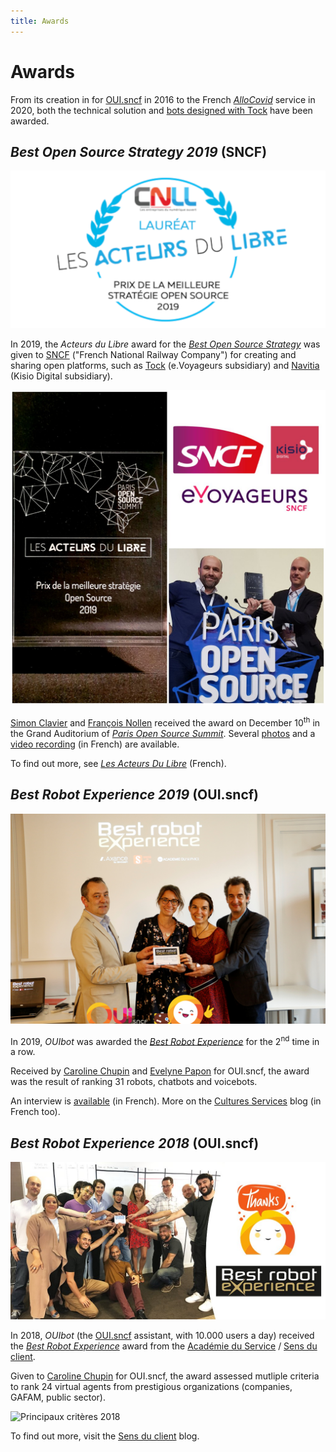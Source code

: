 ```yaml
---
title: Awards
---
```


# Awards

From its creation in for [OUI.sncf](https://www.oui.sncf/) in 2016 to the French 
_[AlloCovid](https://www.allocovid.com/)_ service in 2020, both the technical solution 
and [bots designed with Tock](../showcase) have been awarded.

## *Best Open Source Strategy 2019* (SNCF)

![img acteurs du libre](../img/acteursdulibre.png "Acteurs du libre")

In 2019, the _Acteurs du Libre_ award for the 
[_Best Open Source Strategy_](https://lesacteursdulibre.com/portfolio/prix-meilleure-strategie/)
was given to [SNCF](https://www.sncf.com/) ("French National Railway Company") for creating and sharing open platforms, such as 
[Tock](https://doc.tock.ai/) (e.Voyageurs subsidiary) 
and [Navitia](https://github.com/CanalTP/navitia) (Kisio Digital subsidiary).

![img acteurs du libre](../img/ceremony.jpg "Acteurs du libre")

[Simon Clavier](https://www.linkedin.com/in/clavier/) and [François Nollen](https://www.linkedin.com/in/francois-nollen-42102782/) 
received the award on December 10<sup>th</sup> in the Grand Auditorium of [_Paris Open Source Summit_](http://2019.opensourcesummit.paris/).
Several [photos](https://www.flickr.com/photos/186089225@N03/albums/72157712273229483) and a 
[video recording](https://www.youtube.com/watch?v=7vodelxCZyI) (in French) are available.

To find out more, see [_Les Acteurs Du Libre_](https://lesacteursdulibre.com/portfolio/prix-meilleure-strategie/) (French).

## *Best Robot Experience 2019* (OUI.sncf)

![logo kotlin](../img/blog.png "Acteurs du libre")

In 2019, _OUIbot_ was awarded the 
_[Best Robot Experience](https://blog-cultures-services.com/2019/07/09/ouibot-de-ouisncf-laureat-prix-best-robot-experience-2019/)_
 for the 2<sup>nd</sup> time in a row.

Received by [Caroline Chupin](https://www.linkedin.com/in/caroline-chupin-2790bb51/) and 
 [Evelyne Papon](https://www.linkedin.com/in/evelyne-papon-2b895945/) for OUI.sncf,
 the award was the result of ranking 31 robots, chatbots and voicebots. 

An interview is [available](https://www.youtube.com/watch?v=viRFqrpJvc4) (in French).
More on the [Cultures Services](https://blog-cultures-services.com/2019/07/09/ouibot-de-ouisncf-laureat-prix-best-robot-experience-2019/) blog (in French too).

## *Best Robot Experience 2018* (OUI.sncf)

![logo kotlin](../img/BRE.jpg "Best Robot Experience 2018")

In 2018, _OUIbot_ (the [OUI.sncf](https://en.oui.sncf/en/) assistant, with 10.000 users a day) 
received the _[Best Robot Experience](https://www.sensduclient.com/2018/04/ouibot-ouisncf-est-le-gagnant-de-best.html)_
 award from the [Académie du Service](http://www.academieduservice.com/) / [Sens du client](http://www.sensduclient.com/).
 
Given to [Caroline Chupin](https://www.linkedin.com/in/caroline-chupin-2790bb51/) for OUI.sncf,
the award assessed mutliple criteria to rank 24 virtual agents from prestigious organizations (companies, GAFAM, public sector). 

![Principaux critères 2018](https://1.bp.blogspot.com/-kjccUpSlsHw/WttCWg_TqXI/AAAAAAAALEM/Fa2ZvP8r824SiHLZYW-SGsjK0Uyd2ob5QCLcBGAs/s400/bestrobotexperience2-2018.jpg "Principaux critères Best Robot Experience 2018")

To find out more, visit the [Sens du client](https://www.sensduclient.com/2018/04/ouibot-ouisncf-est-le-gagnant-de-best.html) blog.